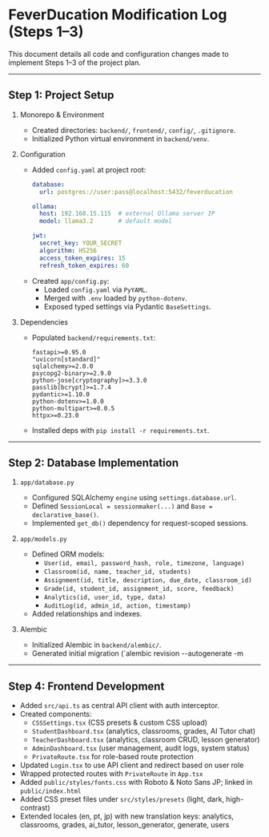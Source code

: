 # FeverDucation Modification Log (Steps 1–3)

This document details all code and configuration changes made to implement Steps 1–3 of the project plan.

---

## Step 1: Project Setup

1. Monorepo & Environment
   - Created directories: `backend/`, `frontend/`, `config/`, `.gitignore`.
   - Initialized Python virtual environment in `backend/venv`.

2. Configuration
   - Added `config.yaml` at project root:
     ```yaml
     database:
       url: postgres://user:pass@localhost:5432/feverducation

     ollama:
       host: 192.168.15.115  # external Ollama server IP
       model: llama3.2       # default model

     jwt:
       secret_key: YOUR_SECRET
       algorithm: HS256
       access_token_expires: 15
       refresh_token_expires: 60
     ```
   - Created `app/config.py`:
     - Loaded `config.yaml` via `PyYAML`.
     - Merged with `.env` loaded by `python-dotenv`.
     - Exposed typed settings via Pydantic `BaseSettings`.

3. Dependencies
   - Populated `backend/requirements.txt`:
     ```text
     fastapi>=0.95.0
     "uvicorn[standard]"
     sqlalchemy>=2.0.0
     psycopg2-binary>=2.9.0
     python-jose[cryptography]>=3.3.0
     passlib[bcrypt]>=1.7.4
     pydantic>=1.10.0
     python-dotenv>=1.0.0
     python-multipart>=0.0.5
     httpx>=0.23.0
     ```
   - Installed deps with `pip install -r requirements.txt`.

---

## Step 2: Database Implementation

1. `app/database.py`
   - Configured SQLAlchemy `engine` using `settings.database.url`.
   - Defined `SessionLocal = sessionmaker(...)` and `Base = declarative_base()`.
   - Implemented `get_db()` dependency for request-scoped sessions.

2. `app/models.py`
   - Defined ORM models:
     - `User(id, email, password_hash, role, timezone, language)`
     - `Classroom(id, name, teacher_id, students)`
     - `Assignment(id, title, description, due_date, classroom_id)`
     - `Grade(id, student_id, assignment_id, score, feedback)`
     - `Analytics(id, user_id, type, data)`
     - `AuditLog(id, admin_id, action, timestamp)`
   - Added relationships and indexes.

3. Alembic
   - Initialized Alembic in `backend/alembic/`.
   - Generated initial migration (`alembic revision --autogenerate -m 

---

## Step 4: Frontend Development
- Added `src/api.ts` as central API client with auth interceptor.
- Created components:
  - `CSSSettings.tsx` (CSS presets & custom CSS upload)
  - `StudentDashboard.tsx` (analytics, classrooms, grades, AI Tutor chat)
  - `TeacherDashboard.tsx` (analytics, classroom CRUD, lesson generator)
  - `AdminDashboard.tsx` (user management, audit logs, system status)
  - `PrivateRoute.tsx` for role-based route protection
- Updated `Login.tsx` to use API client and redirect based on user role
- Wrapped protected routes with `PrivateRoute` in `App.tsx`
- Added `public/styles/fonts.css` with Roboto & Noto Sans JP; linked in `public/index.html`
- Added CSS preset files under `src/styles/presets` (light, dark, high-contrast)
- Extended locales (en, pt, jp) with new translation keys: analytics, classrooms, grades, ai_tutor, lesson_generator, generate, users
